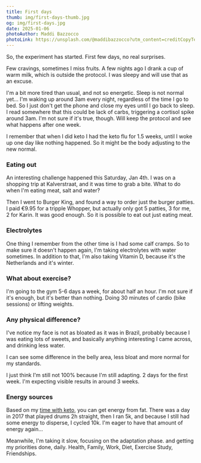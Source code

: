 ```yaml
---
title: First days
thumb: img/first-days-thumb.jpg
og: img/first-days.jpg
date: 2025-01-06
photoAuthor: Maddi Bazzocco
photoLink: https://unsplash.com/@maddibazzocco?utm_content=creditCopyText&utm_medium=referral&utm_source=unsplash
---
```


So, the experiment has started. First few days, no real surprises.

Few cravings, sometimes I miss fruits. A few nights ago I drank a cup of warm milk, which is outside the protocol. I was sleepy and will use that as an excuse.

I'm a bit more tired than usual, and not so energetic. Sleep is not normal yet... I'm waking up around 3am every night, regardless of the time I go to bed. So I just don't get the phone and close my eyes until I go back to sleep. I read somewhere that this could be lack of carbs, triggering a cortisol spike around 3am. I'm not sure if it's true, though. Will keep the protocol and see what happens after one week.

I remember that when I did keto I had the keto flu for 1.5 weeks, until I woke up one day like nothing happened. So it might be the body adjusting to the new normal.

### Eating out

An interesting challenge happened this Saturday, Jan 4th. I was on a shopping trip at Kalverstraat, and it was time to grab a bite. What to do when I'm eating meat, salt and water?

Then I went to Burger King, and found a way to order just the burger patties. I paid €9.95 for a tripple Whopper, but actually only got 5 patties, 3 for me, 2 for Karin. It was good enough. So it is possible to eat out just eating meat.

### Electrolytes

One thing I remember from the other time is I had some calf cramps. So to make sure it doesn't happen again, I'm taking electrolytes with water sometimes. In addition to that, I'm also taking Vitamin D, because it's the Netherlands and it's winter.

### What about exercise?

I'm going to the gym 5-6 days a week, for about half an hour. I'm not sure if it's enough, but it's better than nothing. Doing 30 minutes of cardio (bike sessions) or lifting weights.

### Any physical difference?

I've notice my face is not as bloated as it was in Brazil, probably because I was eating lots of sweets, and basically anything interesting I came across, and drinking less water.

I can see some difference in the belly area, less bloat and more normal for my standards.

I just think I'm still not 100% because I'm still adapting. 2 days for the first week. I'm expecting visible results in around 3 weeks.

### Energy sources

Based on my [time with keto](https://medium.com/wolff-experiments/3-months-of-keto-9aaa37e5950c), you can get energy from fat. There was a day in 2017 that played drums 2h straight, then I ran 5k, and because I still had some energy to disperse, I cycled 10k. I'm eager to have that amount of energy again...

Meanwhile, I'm taking it slow, focusing on the adaptation phase. and getting my priorities done, daily. Health, Family, Work, Diet, Exercise Study, Friendships.

